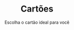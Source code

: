 ---
permalink: /produtos/
layout: default.njk
title: Cartões
subtitle: Escolha o cartão ideal para você
imgs: 
  - src: /assets/img/cartoes/cartao-cidadao-frente.png
meta:
  meta_title: Produtos
  meta_desc: 
  og_type: product
  og_locale: pt_br
  schema_type: OfferCatalog
  robots: index,follow
---